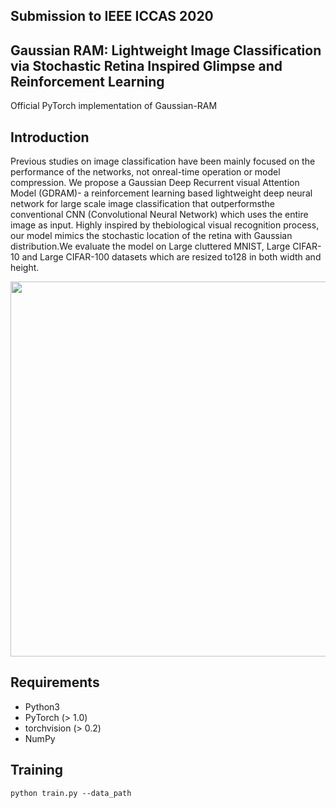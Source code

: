 ## Submission to IEEE ICCAS 2020
## Gaussian RAM: Lightweight Image Classification via Stochastic Retina Inspired Glimpse and Reinforcement Learning


Official PyTorch implementation of Gaussian-RAM


## Introduction
Previous studies on image classification have been mainly focused on the performance of the networks, not onreal-time operation or model compression.  We propose a Gaussian Deep Recurrent visual Attention Model (GDRAM)- a reinforcement learning based lightweight deep neural network for large scale image classification that outperformsthe conventional CNN (Convolutional Neural Network) which uses the entire image as input.  Highly inspired by thebiological visual recognition process, our model mimics the stochastic location of the retina with Gaussian distribution.We evaluate the model on Large cluttered MNIST, Large CIFAR-10 and Large CIFAR-100 datasets which are resized to128 in both width and height.

<p align = "center">
<img src="https://github.com/dsshim0125/gaussian-ram/blob/master/fig.png" width="600"> 
</p>

## Requirements
- Python3
- PyTorch (> 1.0)
- torchvision (> 0.2)
- NumPy

## Training
```angular2html
python train.py --data_path 
```
